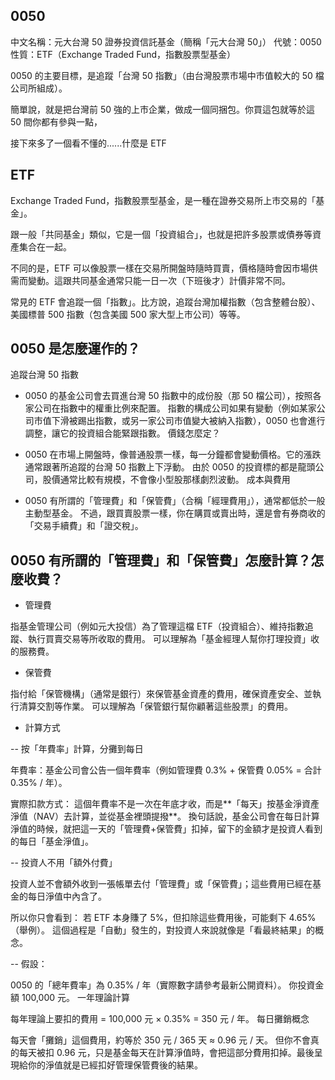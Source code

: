## 0050

中文名稱：元大台灣 50 證券投資信託基金（簡稱「元大台灣 50」）
代號：0050
性質：ETF（Exchange Traded Fund，指數股票型基金）

0050 的主要目標，是追蹤「台灣 50 指數」（由台灣股票市場中市值較大的 50 檔公司所組成）。

簡單說，就是把台灣前 50 強的上市企業，做成一個同捆包。你買這包就等於這 50 間你都有參與一點，

接下來多了一個看不懂的......什麼是 ETF

## ETF

Exchange Traded Fund，指數股票型基金，是一種在證券交易所上市交易的「基金」。

跟一般「共同基金」類似，它是一個「投資組合」，也就是把許多股票或債券等資產集合在一起。

不同的是，ETF 可以像股票一樣在交易所開盤時隨時買賣，價格隨時會因市場供需而變動。這跟共同基金通常只能一日一次（下班後才）計價非常不同。

常見的 ETF 會追蹤一個「指數」。比方說，追蹤台灣加權指數（包含整體台股）、美國標普 500 指數（包含美國 500 家大型上市公司）等等。

## 0050 是怎麼運作的？

追蹤台灣 50 指數

- 0050 的基金公司會去買進台灣 50 指數中的成份股（那 50 檔公司），按照各家公司在指數中的權重比例來配置。
  指數的構成公司如果有變動（例如某家公司市值下滑被踢出指數，或另一家公司市值變大被納入指數），0050 也會進行調整，讓它的投資組合能緊跟指數。
  價錢怎麼定？

- 0050 在市場上開盤時，像普通股票一樣，每一分鐘都會變動價格。它的漲跌通常跟著所追蹤的台灣 50 指數上下浮動。
  由於 0050 的投資標的都是龍頭公司，股價通常比較有規模，不會像小型股那樣劇烈波動。
  成本與費用

- 0050 有所謂的「管理費」和「保管費」（合稱「經理費用」），通常都低於一般主動型基金。
  不過，跟買賣股票一樣，你在購買或賣出時，還是會有券商收的「交易手續費」和「證交稅」。

## 0050 有所謂的「管理費」和「保管費」怎麼計算？怎麼收費？

- 管理費

指基金管理公司（例如元大投信）為了管理這檔 ETF（投資組合）、維持指數追蹤、執行買賣交易等所收取的費用。
可以理解為「基金經理人幫你打理投資」收的服務費。

- 保管費

指付給「保管機構」（通常是銀行）來保管基金資產的費用，確保資產安全、並執行清算交割等作業。
可以理解為「保管銀行幫你顧著這些股票」的費用。

- 計算方式

-- 按「年費率」計算，分攤到每日

年費率：基金公司會公告一個年費率（例如管理費 0.3% + 保管費 0.05% = 合計 0.35% / 年）。

實際扣款方式：
這個年費率不是一次在年底才收，而是**「每天」按基金淨資產淨值（NAV）去計算，並從基金裡頭提撥**。
換句話說，基金公司會在每日計算淨值的時候，就把這一天的「管理費+保管費」扣掉，留下的金額才是投資人看到的每日「基金淨值」。

-- 投資人不用「額外付費」

投資人並不會額外收到一張帳單去付「管理費」或「保管費」；這些費用已經在基金的每日淨值中內含了。

所以你只會看到：
若 ETF 本身賺了 5%，但扣除這些費用後，可能剩下 4.65%（舉例）。
這個過程是「自動」發生的，對投資人來說就像是「看最終結果」的概念。

-- 假設：

0050 的「總年費率」為 0.35% / 年（實際數字請參考最新公開資料）。
你投資金額 100,000 元。
一年理論計算

每年理論上要扣的費用 = 100,000 元 × 0.35% = 350 元 / 年。
每日攤銷概念

每天會「攤銷」這個費用，約等於 350 元 / 365 天 ≈ 0.96 元 / 天。
但你不會真的每天被扣 0.96 元，只是基金每天在計算淨值時，會把這部分費用扣掉。最後呈現給你的淨值就是已經扣好管理保管費後的結果。
